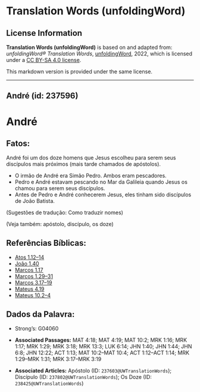 # Translation Words (unfoldingWord)

## License Information

**Translation Words (unfoldingWord)** is based on and adapted from: _unfoldingWord® Translation Words_, [unfoldingWord](https://unfoldingword.org/utw), 2022, which is licensed under a [CC BY-SA 4.0 license](https://creativecommons.org/licenses/by-sa/4.0/legalcode.en).

This markdown version is provided under the same license.



--------------------------------

## André (id: 237596)

André
=====

Fatos:
------

André foi um dos doze homens que Jesus escolheu para serem seus discípulos mais próximos (mais tarde chamados de apóstolos).

* O irmão de André era Simão Pedro. Ambos eram pescadores.
* Pedro e André estavam pescando no Mar da Galileia quando Jesus os chamou para serem seus discípulos.
* Antes de Pedro e André conhecerem Jesus, eles tinham sido discípulos de João Batista.

(Sugestões de tradução: Como traduzir nomes)

(Veja também: apóstolo, discípulo, os doze)

Referências Bíblicas:
---------------------

* [Atos 1\.12–14](https://ref.ly/Acts1:12-Acts1:14)
* [João 1\.40](https://ref.ly/John1:40)
* [Marcos 1\.17](https://ref.ly/Mark1:17)
* [Marcos 1\.29–31](https://ref.ly/Mark1:29-Mark1:31)
* [Marcos 3\.17–19](https://ref.ly/Mark3:17-Mark3:19)
* [Mateus 4\.19](https://ref.ly/Matt4:19)
* [Mateus 10\.2–4](https://ref.ly/Matt10:2-Matt10:4)

Dados da Palavra:
-----------------

* Strong’s: G04060

* **Associated Passages:** MAT 4:18; MAT 4:19; MAT 10:2; MRK 1:16; MRK 1:17; MRK 1:29; MRK 3:18; MRK 13:3; LUK 6:14; JHN 1:40; JHN 1:44; JHN 6:8; JHN 12:22; ACT 1:13; MAT 10:2–MAT 10:4; ACT 1:12–ACT 1:14; MRK 1:29–MRK 1:31; MRK 3:17–MRK 3:19
* **Associated Articles:** Apóstolo (ID: `237603@UWTranslationWords`); Discípulo (ID: `237802@UWTranslationWords`); Os Doze (ID: `238425@UWTranslationWords`)

